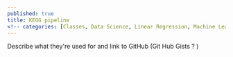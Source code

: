 ```yaml
---
published: true
title: KEGG pipeline
<!-- categories: [Classes, Data Science, Linear Regression, Machine Learning, Object-Oriented Programming, Python] -->
---
```


<!-- Pull KEGG, merge etc  -->

Describe what they're used for and link to GitHub (Git Hub Gists ? )